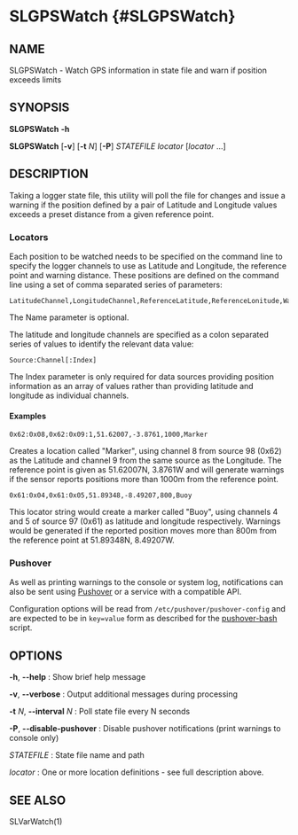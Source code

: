# SLGPSWatch {#SLGPSWatch}

## NAME
SLGPSWatch - Watch GPS information in state file and warn if position exceeds limits

## SYNOPSIS
**SLGPSWatch**  **-h**

**SLGPSWatch** [**-v**] [**-t** *N*] [**-P**] *STATEFILE* *locator* [*locator* ...]


## DESCRIPTION
Taking a logger state file, this utility will poll the file for changes and issue a warning if the position defined by a pair of Latitude and Longitude values exceeds a preset distance from a given reference point.

### Locators
Each position to be watched needs to be specified on the command line to specify the logger channels to use as Latitude and Longitude, the reference point and warning distance. These positions are defined on the command line using a set of comma separated series of parameters:
~~~
LatitudeChannel,LongitudeChannel,ReferenceLatitude,ReferenceLonitude,WarningThreshold[,Name]
~~~
The Name parameter is optional.

The latitude and longitude channels are specified as a colon separated series of values to identify the relevant data value:
~~~
Source:Channel[:Index]
~~~
The Index parameter is only required for data sources providing position information as an array of values rather than providing latitude and longitude as individual channels.

#### Examples
```
0x62:0x08,0x62:0x09:1,51.62007,-3.8761,1000,Marker
```
Creates a location called "Marker", using channel 8 from source 98 (0x62) as the Latitude and channel 9 from the same source as the Longitude. The reference point is given as 51.62007N, 3.8761W and will generate warnings if the sensor reports positions more than 1000m from the reference point.

```
0x61:0x04,0x61:0x05,51.89348,-8.49207,800,Buoy
```
This locator string would create a marker called "Buoy", using channels 4 and 5 of source 97 (0x61) as latitude and longitude respectively. Warnings would be generated if the reported position moves more than 800m from the reference point at 51.89348N, 8.49207W.

### Pushover

As well as printing warnings to the console or system log, notifications can also be sent using [Pushover](https://pushover.net) or a service with a compatible API.

Configuration options will be read from `/etc/pushover/pushover-config` and are expected to be in `key=value` form as described for the [pushover-bash](https://github.com/akusei/pushover-bash) script.

## OPTIONS
**-h**, **--help**
:  Show brief help message

**-v**, **--verbose**
:  Output additional messages during processing

**-t** *N*, **--interval** *N*
:  Poll state file every N seconds

**-P**, **--disable-pushover**
:  Disable pushover notifications (print warnings to console only)

*STATEFILE*
:  State file name and path

*locator*
:  One or more location definitions  - see full description above.

## SEE ALSO
SLVarWatch(1)
